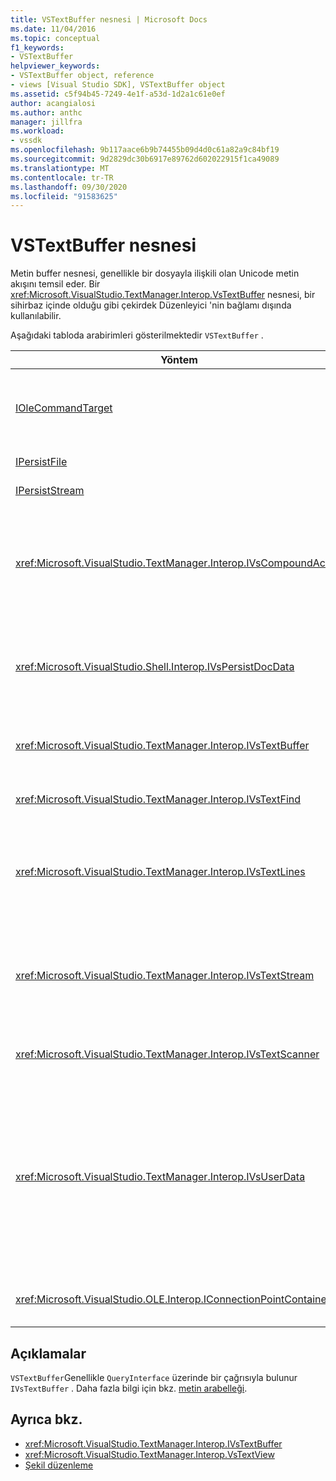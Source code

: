 ```yaml
---
title: VSTextBuffer nesnesi | Microsoft Docs
ms.date: 11/04/2016
ms.topic: conceptual
f1_keywords:
- VSTextBuffer
helpviewer_keywords:
- VSTextBuffer object, reference
- views [Visual Studio SDK], VSTextBuffer object
ms.assetid: c5f94b45-7249-4e1f-a53d-1d2a1c61e0ef
author: acangialosi
ms.author: anthc
manager: jillfra
ms.workload:
- vssdk
ms.openlocfilehash: 9b117aace6b9b74455b09d4d0c61a82a9c84bf19
ms.sourcegitcommit: 9d2829dc30b6917e89762d602022915f1ca49089
ms.translationtype: MT
ms.contentlocale: tr-TR
ms.lasthandoff: 09/30/2020
ms.locfileid: "91583625"
---
```

# <a name="vstextbuffer-object"></a>VSTextBuffer nesnesi
Metin buffer nesnesi, genellikle bir dosyayla ilişkili olan Unicode metin akışını temsil eder. Bir <xref:Microsoft.VisualStudio.TextManager.Interop.VsTextBuffer> nesnesi, bir sihirbaz içinde olduğu gibi çekirdek Düzenleyici 'nin bağlamı dışında kullanılabilir.

 Aşağıdaki tabloda arabirimleri gösterilmektedir `VSTextBuffer` .

|Yöntem|Açıklama|
|------------|-----------------|
|[IOleCommandTarget](/windows/desktop/api/docobj/nn-docobj-iolecommandtarget)|Standart OLE arabirimi. Arabellekte geri alma/yineleme işlemi için kullanılır.|
|[IPersistFile](/windows/desktop/api/objidl/nn-objidl-ipersistfile)|Standart OLE arabirimi.|
|[IPersistStream](/windows/desktop/api/objidl/nn-objidl-ipersiststream)|Standart OLE arabirimi.|
|<xref:Microsoft.VisualStudio.TextManager.Interop.IVsCompoundAction>|Çözer eylemlerinin (yani, tek bir geri alma/yineleme biriminde gruplanmış eylemler) oluşturulmasını mümkün.|
|<xref:Microsoft.VisualStudio.Shell.Interop.IVsPersistDocData>|Metin arabelleği tarafından yönetilen belge verilerinin kalıcılığını mümkün hale getirme.|
|<xref:Microsoft.VisualStudio.TextManager.Interop.IVsTextBuffer>|Temel hizmetleri sağlar; birçok istemci tarafından kullanılır.|
|<xref:Microsoft.VisualStudio.TextManager.Interop.IVsTextFind>|Bir arabellekte arama yapmak için kullanılır.|
|<xref:Microsoft.VisualStudio.TextManager.Interop.IVsTextLines>|İki boyutlu koordinatları kullanarak okuma ve yazma özellikleri sağlar. Öğesinden devralır `IVsTextBuffer` .|
|<xref:Microsoft.VisualStudio.TextManager.Interop.IVsTextStream>|Tek boyutlu koordinatları kullanarak okuma ve yazma özellikleri sağlar. Öğesinden devralır `IVsTextBuffer` .|
|<xref:Microsoft.VisualStudio.TextManager.Interop.IVsTextScanner>|Arabellekte metne hızlı, akışa dayalı ve sıralı erişim sağlar.|
|<xref:Microsoft.VisualStudio.TextManager.Interop.IVsUserData>|Genel bir özellikler koleksiyonuna erişim sağlar. En önemli özellik, arabelleğin adı ya da adıdır. Bir GUID oluşturarak ve anahtar olarak kullanarak kendi rastgele verilerinizi bu arabirimle birlikte depolayabilmeniz gerekir.|
|<xref:Microsoft.VisualStudio.OLE.Interop.IConnectionPointContainer>|Olaylar için bağlantı noktalarını destekler.|

## <a name="remarks"></a>Açıklamalar
 `VSTextBuffer`Genellikle `QueryInterface` üzerinde bir çağrısıyla bulunur `IVsTextBuffer` . Daha fazla bilgi için bkz. [metin arabelleği](../vs-2015/extensibility/accessing-the-text-buffer-by-using-the-legacy-api.md?view=vs-2015&preserve-view=true).

## <a name="see-also"></a>Ayrıca bkz.
- <xref:Microsoft.VisualStudio.TextManager.Interop.IVsTextBuffer>
- <xref:Microsoft.VisualStudio.TextManager.Interop.VsTextView>
- [Şekil düzenleme](https://www.microsoft.com/download/details.aspx?id=55984)